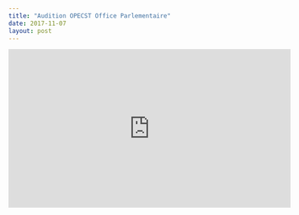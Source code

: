 ```yaml
---
title: "Audition OPECST Office Parlementaire"
date: 2017-11-07
layout: post
---
```


<iframe width="560" height="315" src="https://www.youtube.com/embed/7Z3T7l2Re-8" frameborder="0" allowfullscreen></iframe>